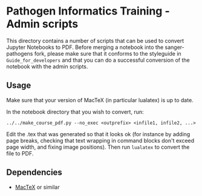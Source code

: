 # Pathogen Informatics Training - Admin scripts

This directory contains a number of scripts that can be used to convert Jupyter Notebooks to PDF. Before merging a notebook into the sanger-pathogens fork, please make sure that it conforms to the styleguide in `Guide_for_developers` and that you can do a successful conversion of the notebook with the admin scripts.

## Usage
Make sure that your version of MacTeX (in particular lualatex) is up to date.  

In the notebook directory that you wish to convert, run:

`../../make_course_pdf.py --no_exec <outprefix> <infile1, infile2, ...>`

Edit the .tex that was generated so that it looks ok (for instance by adding page breaks, checking that text wrapping in command blocks don't exceed page width, and fixing image positions). Then run `lualatex` to convert the file to PDF. 

## Dependencies
- [MacTeX](https://tug.org/mactex/) or similar